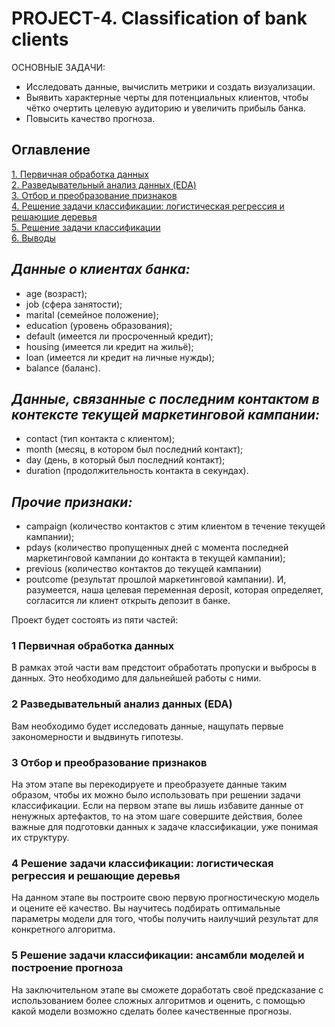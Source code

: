 # PROJECT-4. Classification of bank clients
ОСНОВНЫЕ ЗАДАЧИ:
- Исследовать данные, вычислить метрики и создать визуализации.
- Выявить характерные черты для потенциальных клиентов, чтобы чётко очертить целевую аудиторию и увеличить прибыль банка.
- Повысить качество прогноза.

## Оглавление  
[1. Первичная обработка данных](.README.md#Описание-проекта)  
[2. Разведывательный анализ данных (EDA)](.README.md#Какой-кейс-решаем)  
[3. Отбор и преобразование признаков](.README.md#Краткая-информация-о-данных)  
[4. Решение задачи классификации: логистическая регрессия и решающие деревья](.README.md#Этапы-работы-над-проектом)  
[5. Решение задачи классификации](.README.md#Результат)    
[6. Выводы](.README.md#Выводы)   
## *Данные о клиентах банка:*  

- age (возраст);
- job (сфера занятости);
- marital (семейное положение);
- education (уровень образования);
- default (имеется ли просроченный кредит);
- housing (имеется ли кредит на жильё);
- loan (имеется ли кредит на личные нужды);
- balance (баланс).
  
## *Данные, связанные с последним контактом в контексте текущей маркетинговой кампании:*

- contact (тип контакта с клиентом);
- month (месяц, в котором был последний контакт);
- day (день, в который был последний контакт);
- duration (продолжительность контакта в секундах).
## *Прочие признаки:*

- campaign (количество контактов с этим клиентом в течение текущей кампании);
- pdays (количество пропущенных дней с момента последней маркетинговой кампании до контакта в текущей кампании);
- previous (количество контактов до текущей кампании)
- poutcome (результат прошлой маркетинговой кампании).
И, разумеется, наша целевая переменная deposit, которая определяет, согласится ли клиент открыть депозит в банке.

Проект будет состоять из пяти частей:

### 1 Первичная обработка данных

В рамках этой части вам предстоит обработать пропуски и выбросы в данных. Это необходимо для дальнейшей работы с ними.

### 2 Разведывательный анализ данных (EDA)

Вам необходимо будет исследовать данные, нащупать первые закономерности и выдвинуть гипотезы.

### 3 Отбор и преобразование признаков

На этом этапе вы перекодируете и преобразуете данные таким образом, чтобы их можно было использовать при решении задачи классификации. Если на первом этапе вы лишь избавите данные от ненужных артефактов, то на этом шаге совершите действия, более важные для подготовки данных к задаче классификации, уже понимая их структуру.

### 4 Решение задачи классификации: логистическая регрессия и решающие деревья

На данном этапе вы построите свою первую прогностическую модель и оцените её качество. Вы научитесь подбирать оптимальные параметры модели для того, чтобы получить наилучший результат для конкретного алгоритма.

### 5 Решение задачи классификации: ансамбли моделей и построение прогноза

На заключительном этапе вы сможете доработать своё предсказание с использованием более сложных алгоритмов и оценить, с помощью какой модели возможно сделать более качественные прогнозы.
